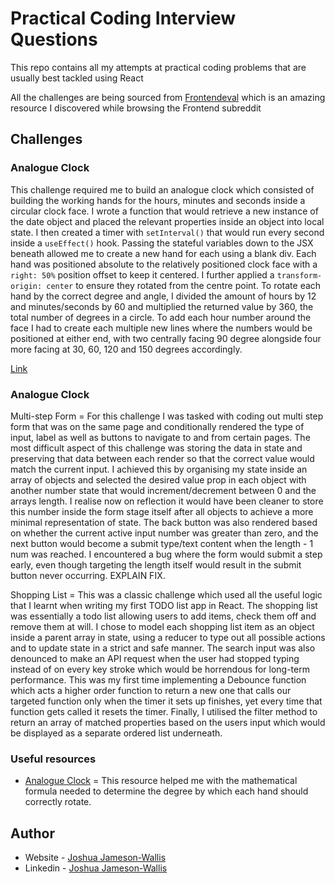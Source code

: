 # Practical Coding Interview Questions

This repo contains all my attempts at practical coding problems that are usually best tackled using React

All the challenges are being sourced from [Frontendeval](https://frontendeval.com/) which is an amazing resource I discovered while browsing the Frontend subreddit

## Challenges

### Analogue Clock

This challenge required me to build an analogue clock which consisted of building the working hands for the hours, minutes and seconds inside a circular clock face. I wrote a function that would retrieve a new instance of the date object and placed the relevant properties inside an object into local state. I then created a timer with `setInterval()` that would run every second inside a `useEffect()` hook. Passing the stateful variables down to the JSX beneath allowed me to create a new hand for each using a blank div. Each hand was positioned absolute to the relatively positioned clock face with a `right: 50%` position offset to keep it centered. I further applied a `transform-origin: center` to ensure they rotated from the centre point. To rotate each hand by the correct degree and angle, I divided the amount of hours by 12 and minutes/seconds by 60 and multiplied the returned value by 360, the total number of degrees in a circle. To add each hour number around the face I had to create each multiple new lines where the numbers would be positioned at either end, with two centrally facing 90 degree alongside four more facing at 30, 60, 120 and 150 degrees accordingly.

[Link](https://frontendeval.com/questions/analog-clock)

### Analogue Clock

Multi-step Form = For this challenge I was tasked with coding out multi step form that was on the same page and conditionally rendered the type of input, label as well as buttons to navigate to and from certain pages. The most difficult aspect of this challenge was storing the data in state and preserving that data between each render so that the correct value would match the current input. I achieved this by organising my state inside an array of objects and selected the desired value prop in each object with another number state that would increment/decrement between 0 and the arrays length. I realise now on reflection it would have been cleaner to store this number inside the form stage itself after all objects to achieve a more minimal representation of state. The back button was also rendered based on whether the current active input number was greater than zero, and the next button would become a submit type/text content when the length - 1 num was reached. I encountered a bug where the form would submit a step early, even though targeting the length itself would result in the submit button never occurring. EXPLAIN FIX.

Shopping List = This was a classic challenge which used all the useful logic that I learnt when writing my first TODO list app in React. The shopping list was essentially a todo list allowing users to add items, check them off and remove them at will. I chose to model each shopping list item as an object inside a parent array in state, using a reducer to type out all possible actions and to update state in a strict and safe manner. The search input was also denounced to make an API request when the user had stopped typing instead of on every key stroke which would be horrendous for long-term performance. This was my first time implementing a Debounce function which acts a higher order function to return a new one that calls our targeted function only when the timer it sets up finishes, yet every time that function gets called it resets the timer. Finally, I utilised the filter method to return an array of matched properties based on the users input which would be displayed as a separate ordered list underneath.

### Useful resources

-  [Analogue Clock](https://dev.to/code_mystery/simple-analog-clock-using-html-css-javascript-2c6a) = This resource helped me with the mathematical formula needed to determine the degree by which each hand should correctly rotate.

## Author

-  Website - [Joshua Jameson-Wallis](https://www.joshuajamesonwallis.com/)
-  Linkedin - [Joshua Jameson-Wallis](https://www.linkedin.com/in/joshua-jameson-wallis/)
